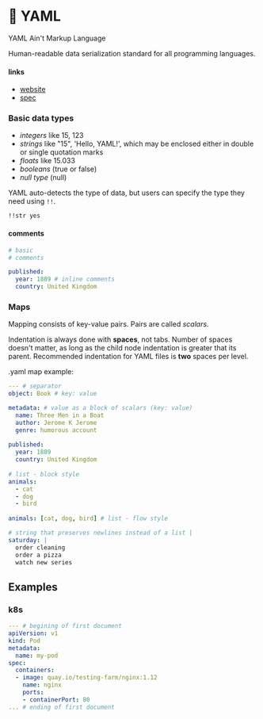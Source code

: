 # 🐹 YAML

YAML Ain't Markup Language

Human-readable data serialization standard for all programming languages.

#### links

- [website](https://yaml.org/)
- [spec](https://yaml.org/spec/1.2.2/)

### Basic data types

* _integers_ like 15, 123
* _strings_ like "15", 'Hello, YAML!', which may be enclosed either in double or single quotation marks
* _floats_ like 15.033
* _booleans_ (true or false)
* _null type_ (null)

YAML auto-detects the type of data, but users can specify the type they need using `!!`.

`!!str yes`

#### comments

```yaml
# basic
# comments

published:
  year: 1889 # inline comments
  country: United Kingdom
```

### Maps

Mapping consists of key-value pairs. Pairs are called _scalars._

Indentation is always done with **spaces**, not tabs. Number of spaces doesn't matter, as long as the child node indentation is greater that its parent. Recommended indentation for YAML files is **two** spaces per level.

.yaml map example:

```yaml
--- # separator
object: Book # key: value

metadata: # value as a block of scalars (key: value)
  name: Three Men in a Boat
  author: Jerome K Jerome 
  genre: humorous account
  
published:
  year: 1889
  country: United Kingdom
 
# list - block style 
animals:
  - cat
  - dog
  - bird
  
animals: [cat, dog, bird] # list - flow style

# string that preserves newlines instead of a list |
saturday: |
  order cleaning
  order a pizza
  watch new series
```

## Examples

### k8s

```yaml
--- # begining of first document
apiVersion: v1
kind: Pod
metadata:
  name: my-pod
spec:
  containers:
  - image: quay.io/testing-farm/nginx:1.12
    name: nginx
    ports:
    - containerPort: 80
... # ending of first document
```
